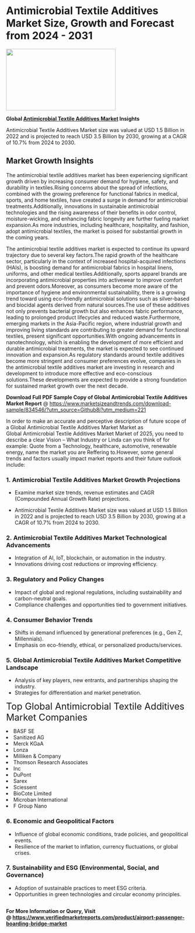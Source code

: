 <H1>Antimicrobial Textile Additives Market Size, Growth and Forecast from 2024 - 2031</H1><img class="aligncenter size-medium wp-image-584254" src="https://thirdeyenews.in/wp-content/uploads/2024/09/Global-Market-Research-300x168.jpeg" alt="" width="300" height="168" /><p><strong>Global&nbsp;<a href="https://www.marketsizeandtrends.com/download-sample/834546/?utm_source=Github8j?utm_medium=221">Antimicrobial Textile Additives Market</a> Insights</strong></p><p>Antimicrobial Textile Additives Market size was valued at USD 1.5 Billion in 2022 and is projected to reach USD 3.5 Billion by 2030, growing at a CAGR of 10.7% from 2024 to 2030.</p><p><h2>Market Growth Insights</h2> <p>The antimicrobial textile additives market has been experiencing significant growth driven by increasing consumer demand for hygiene, safety, and durability in textiles.Rising concerns about the spread of infections, combined with the growing preference for functional fabrics in medical, sports, and home textiles, have created a surge in demand for antimicrobial treatments.Additionally, innovations in sustainable antimicrobial technologies and the rising awareness of their benefits in odor control, moisture-wicking, and enhancing fabric longevity are further fueling market expansion.As more industries, including healthcare, hospitality, and fashion, adopt antimicrobial textiles, the market is poised for substantial growth in the coming years.</p> <p>The antimicrobial textile additives market is expected to continue its upward trajectory due to several key factors.The rapid growth of the healthcare sector, particularly in the context of increased hospital-acquired infections (HAIs), is boosting demand for antimicrobial fabrics in hospital linens, uniforms, and other medical textiles.Additionally, sports apparel brands are incorporating antimicrobial properties into activewear to improve comfort and prevent odors.Moreover, as consumers become more aware of the importance of hygiene and environmental sustainability, there is a growing trend toward using eco-friendly antimicrobial solutions such as silver-based and biocidal agents derived from natural sources.The use of these additives not only prevents bacterial growth but also enhances fabric performance, leading to prolonged product lifecycles and reduced waste.Furthermore, emerging markets in the Asia-Pacific region, where industrial growth and improving living standards are contributing to greater demand for functional textiles, present significant opportunities.With ongoing advancements in nanotechnology, which is enabling the development of more efficient and durable antimicrobial treatments, the market is expected to see continued innovation and expansion.As regulatory standards around textile additives become more stringent and consumer preferences evolve, companies in the antimicrobial textile additives market are investing in research and development to introduce more effective and eco-conscious solutions.These developments are expected to provide a strong foundation for sustained market growth over the next decade.</p> <p><span class=""><strong>Download Full PDF Sample Copy of Global Antimicrobial Textile Additives Market Report</strong> @ <a href="https://www.marketsizeandtrends.com/download-sample/834546/?utm_source=Github8j?utm_medium=221" target="_blank">https://www.marketsizeandtrends.com/download-sample/834546/?utm_source=Github8j?utm_medium=221</a></span></p><p>In order to make an accurate and perceptive description of future scope of a Global&nbsp;Antimicrobial Textile Additives Market Market as Global&nbsp;Antimicrobial Textile Additives Market Market of 2025, you need to describe a clear Vision &ndash; What Industry or Linda can you think of for example: Quote from a Technology, healthcare, automotive, renewable energy, name the market you are Reffering to.However, some general trends and factors usually impact market reports and their future outlook include:</p><h3>1.&nbsp;<strong>Antimicrobial Textile Additives Market Growth Projections</strong></h3><ul><li>Examine market size trends, revenue estimates and CAGR (Compounded Annual Growth Rate) projections.</li><li><p>Antimicrobial Textile Additives Market size was valued at USD 1.5 Billion in 2022 and is projected to reach USD 3.5 Billion by 2030, growing at a CAGR of 10.7% from 2024 to 2030.</p></li></ul><h3>2.&nbsp;<strong>Antimicrobial Textile Additives Market Technological Advancements</strong></h3><ul><li>Integration of AI, IoT, blockchain, or automation in the industry.</li><li>Innovations driving cost reductions or improving efficiency.</li></ul><h3>3.&nbsp;<strong>Regulatory and Policy Changes</strong></h3><ul><li>Impact of global and regional regulations, including sustainability and carbon-neutral goals.</li><li>Compliance challenges and opportunities tied to government initiatives.</li></ul><h3>4.&nbsp;<strong>Consumer Behavior Trends</strong></h3><ul><li>Shifts in demand influenced by generational preferences (e.g., Gen Z, Millennials).</li><li>Emphasis on eco-friendly, ethical, or personalized products/services.</li></ul><h3>5.&nbsp;<strong>Global Antimicrobial Textile Additives Market Competitive Landscape</strong></h3><ul><li>Analysis of key players, new entrants, and partnerships shaping the industry.</li><li>Strategies for differentiation and market penetration.</li></ul><p data-pm-slice="1 1 []"><span style="color: inherit; font-family: inherit; font-size: 25px;">Top Global Antimicrobial Textile Additives Market Companies</span></p><div class="" data-test-id=""><p><li>BASF SE</li><li> Sanitized AG</li><li> Merck KGaA</li><li> Lonza</li><li> Milliken & Company</li><li> Thomson Research Associates</li><li> Inc</li><li> DuPont</li><li> Sarex</li><li> Sciessent</li><li> BioCote Limited</li><li> Microban International</li><li> F Group Nano</li></p></div><h3>6.&nbsp;<strong>Economic and Geopolitical Factors</strong></h3><ul><li>Influence of global economic conditions, trade policies, and geopolitical events.</li><li>Resilience of the market to inflation, currency fluctuations, or global crises.</li></ul><h3>7.&nbsp;<strong>Sustainability and ESG (Environmental, Social, and Governance)</strong></h3><ul><li>Adoption of sustainable practices to meet ESG criteria.</li><li>Opportunities in green technologies and circular economy principles.</li></ul><h2><strong style="font-size: 14px;">For More Information or Query, Visit @&nbsp;</strong><a style="background-color: #ffffff; font-size: 14px;" href="https://www.marketsizeandtrends.com/report/antimicrobial-textile-additives-market/" target="_blank">https://www.verifiedmarketreports.com/product/airport-passenger-boarding-bridge-market</a></h2>